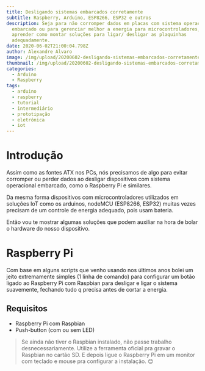 ```yaml
---
title: Desligando sistemas embarcados corretamente
subtitle: Raspberry, Arduino, ESP8266, ESP32 e outros
description: Seja para não corromper dados em placas com sistema operacional
  embarcado ou para gerenciar melhor a energia para microcontroladores, vamos
  aprender como montar soluções para ligar/ desligar as plaquinhas
  adequadamente.
date: 2020-06-02T21:00:04.798Z
author: Alexandre Alvaro
image: /img/upload/20200602-desligando-sistemas-embarcados-corretamente-capa.jpg
thumbnail: /img/upload/20200602-desligando-sistemas-embarcados-corretamente-thumb.jpg
categories:
  - Arduino
  - Raspberry
tags:
  - arduino
  - raspberry
  - tutorial
  - intermediário
  - prototipação
  - eletrônica
  - iot
---
```

# Introdução

Assim como as fontes ATX nos PCs, nós precisamos de algo para evitar corromper ou perder dados ao desligar dispositivos com sistema operacional embarcado, como o Raspberry Pi e similares.

Da mesma forma dispositivos com microcontroladores utilizados em soluções IoT como os arduinos, nodeMCU (ESP8266, ESP32) muitas vezes precisam de um controle de energia adequado, pois usam bateria.

Então vou te mostrar algumas soluções que podem auxiliar na hora de bolar o hardware do nosso dispositivo.

# Raspberry Pi

Com base em alguns scripts que venho usando nos últimos anos bolei um jeito extremamente simples (1 linha de comando) para configurar um botão ligado ao Raspberry Pi com Raspbian para desligar e ligar o sistema suavemente, fechando tudo q precisa antes de cortar a energia.

## Requisitos

* Raspberry Pi com Raspbian
* Push-button (com ou sem LED)

>Se ainda não tiver o Raspbian instalado, não passe trabalho desnecessariamente. Utilize a ferramenta oficial pra gravar o Raspbian no cartão SD. E depois ligue o Raspberry Pi em um monitor com teclado e mouse pra configurar a instalação. 😊

